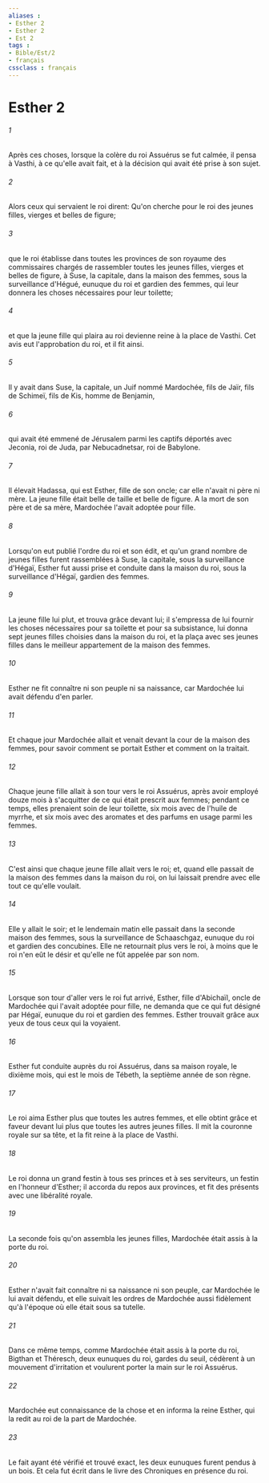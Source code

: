 ```yaml
---
aliases : 
- Esther 2
- Esther 2
- Est 2
tags : 
- Bible/Est/2
- français
cssclass : français
---
```


# Esther 2

###### 1
Après ces choses, lorsque la colère du roi Assuérus se fut calmée, il pensa à Vasthi, à ce qu'elle avait fait, et à la décision qui avait été prise à son sujet.
###### 2
Alors ceux qui servaient le roi dirent: Qu'on cherche pour le roi des jeunes filles, vierges et belles de figure;
###### 3
que le roi établisse dans toutes les provinces de son royaume des commissaires chargés de rassembler toutes les jeunes filles, vierges et belles de figure, à Suse, la capitale, dans la maison des femmes, sous la surveillance d'Hégué, eunuque du roi et gardien des femmes, qui leur donnera les choses nécessaires pour leur toilette;
###### 4
et que la jeune fille qui plaira au roi devienne reine à la place de Vasthi. Cet avis eut l'approbation du roi, et il fit ainsi.
###### 5
Il y avait dans Suse, la capitale, un Juif nommé Mardochée, fils de Jaïr, fils de Schimeï, fils de Kis, homme de Benjamin,
###### 6
qui avait été emmené de Jérusalem parmi les captifs déportés avec Jeconia, roi de Juda, par Nebucadnetsar, roi de Babylone.
###### 7
Il élevait Hadassa, qui est Esther, fille de son oncle; car elle n'avait ni père ni mère. La jeune fille était belle de taille et belle de figure. A la mort de son père et de sa mère, Mardochée l'avait adoptée pour fille.
###### 8
Lorsqu'on eut publié l'ordre du roi et son édit, et qu'un grand nombre de jeunes filles furent rassemblées à Suse, la capitale, sous la surveillance d'Hégaï, Esther fut aussi prise et conduite dans la maison du roi, sous la surveillance d'Hégaï, gardien des femmes.
###### 9
La jeune fille lui plut, et trouva grâce devant lui; il s'empressa de lui fournir les choses nécessaires pour sa toilette et pour sa subsistance, lui donna sept jeunes filles choisies dans la maison du roi, et la plaça avec ses jeunes filles dans le meilleur appartement de la maison des femmes.
###### 10
Esther ne fit connaître ni son peuple ni sa naissance, car Mardochée lui avait défendu d'en parler.
###### 11
Et chaque jour Mardochée allait et venait devant la cour de la maison des femmes, pour savoir comment se portait Esther et comment on la traitait.
###### 12
Chaque jeune fille allait à son tour vers le roi Assuérus, après avoir employé douze mois à s'acquitter de ce qui était prescrit aux femmes; pendant ce temps, elles prenaient soin de leur toilette, six mois avec de l'huile de myrrhe, et six mois avec des aromates et des parfums en usage parmi les femmes.
###### 13
C'est ainsi que chaque jeune fille allait vers le roi; et, quand elle passait de la maison des femmes dans la maison du roi, on lui laissait prendre avec elle tout ce qu'elle voulait.
###### 14
Elle y allait le soir; et le lendemain matin elle passait dans la seconde maison des femmes, sous la surveillance de Schaaschgaz, eunuque du roi et gardien des concubines. Elle ne retournait plus vers le roi, à moins que le roi n'en eût le désir et qu'elle ne fût appelée par son nom.
###### 15
Lorsque son tour d'aller vers le roi fut arrivé, Esther, fille d'Abichaïl, oncle de Mardochée qui l'avait adoptée pour fille, ne demanda que ce qui fut désigné par Hégaï, eunuque du roi et gardien des femmes. Esther trouvait grâce aux yeux de tous ceux qui la voyaient.
###### 16
Esther fut conduite auprès du roi Assuérus, dans sa maison royale, le dixième mois, qui est le mois de Tébeth, la septième année de son règne.
###### 17
Le roi aima Esther plus que toutes les autres femmes, et elle obtint grâce et faveur devant lui plus que toutes les autres jeunes filles. Il mit la couronne royale sur sa tête, et la fit reine à la place de Vasthi.
###### 18
Le roi donna un grand festin à tous ses princes et à ses serviteurs, un festin en l'honneur d'Esther; il accorda du repos aux provinces, et fit des présents avec une libéralité royale.
###### 19
La seconde fois qu'on assembla les jeunes filles, Mardochée était assis à la porte du roi.
###### 20
Esther n'avait fait connaître ni sa naissance ni son peuple, car Mardochée le lui avait défendu, et elle suivait les ordres de Mardochée aussi fidèlement qu'à l'époque où elle était sous sa tutelle.
###### 21
Dans ce même temps, comme Mardochée était assis à la porte du roi, Bigthan et Théresch, deux eunuques du roi, gardes du seuil, cédèrent à un mouvement d'irritation et voulurent porter la main sur le roi Assuérus.
###### 22
Mardochée eut connaissance de la chose et en informa la reine Esther, qui la redit au roi de la part de Mardochée.
###### 23
Le fait ayant été vérifié et trouvé exact, les deux eunuques furent pendus à un bois. Et cela fut écrit dans le livre des Chroniques en présence du roi.
